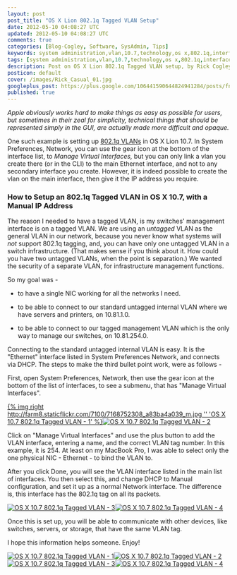 ```yaml
---           
layout: post
post_title: "OS X Lion 802.1q Tagged VLAN Setup"
date: 2012-05-10 04:08:27 UTC
updated: 2012-05-10 04:08:27 UTC
comments: true
categories: [Blog-Cogley, Software, SysAdmin, Tips]
keywords: system administration,vlan,10.7,technology,os x,802.1q,interface,Ethernet,tagged,osx,apple
tags: [system administration,vlan,10.7,technology,os x,802.1q,interface,Ethernet,tagged,osx,apple]
description: Post on OS X Lion 802.1q Tagged VLAN setup, by Rick Cogley.
posticon: default
cover: /images/Rick_Casual_01.jpg
googleplus_post: https://plus.google.com/106441590644824941284/posts/fnEcX5CChS4
published: true
---
```


_Apple obviously works hard to make things as easy as possible for users, but sometimes in their zeal for simplicity, technical things that _should_ be represented simply in the GUI, are actually made more difficult and opaque._

<!--more--> 

One such example is setting up [802.1q VLANs](http://en.wikipedia.org/wiki/IEEE_802.1Q) in OS X Lion 10.7. In  System Preferences, Network, you can use the gear icon at the bottom of the interface list, to _Manage Virtual Interfaces,_ but you can only link a vlan you create there (or in the CLI) to the main Ethernet interface, and not to any secondary interface you create. However, it is indeed possible to create the vlan on the main interface, then give it the IP address you require. 


### How to Setup an 802.1q Tagged VLAN in OS X 10.7, with a Manual IP Address



The reason I needed to have a tagged VLAN, is my switches' management interface is on a tagged VLAN. We are using an _untagged_ VLAN as the general VLAN in our network, because you never know what systems will _not_ support 802.1q tagging, and, you can have only one untagged VLAN in a switch infrastructure. (That makes sense if you think about it. How could you have two untagged VLANs, when the point is separation.) We wanted the security of a separate VLAN, for infrastructure management functions. 




So my goal was - 




 


- to have a single NIC working for all the networks I need. 

- to be able to connect to our standard untagged internal VLAN where we have servers and printers, on 10.81.1.0.

- to be able to connect to our tagged management VLAN which is the only way to manage our switches, on 10.81.254.0.



 




Connecting to the standard untagged internal VLAN is easy. It is the "Ethernet" interface listed in System Preferences Network, and connects via DHCP. The steps to make the third bullet point work, were as follows -




First, open System Preferences, Network, then use the gear icon at the bottom of the list of interfaces, to see a submenu, that has "Manage Virtual Interfaces". 




[{% img right http://farm8.staticflickr.com/7100/7168752308_a83ba4a039_m.jpg '' 'OS X 10.7 802.1q Tagged VLAN - 1' %}](http://www.flickr.com/photos/81796435@N00/7168752308 "View 'OS X 10.7 802.1q Tagged VLAN - 1' on Flickr.com")[![OS X 10.7 802.1q Tagged VLAN - 2](http://farm8.staticflickr.com/7098/7168753468_d60c28297a_m.jpg)](http://www.flickr.com/photos/81796435@N00/7168753468 "View 'OS X 10.7 802.1q Tagged VLAN - 2' on Flickr.com")




Click on "Manage Virtual Interfaces" and use the plus button to add the VLAN interface, entering a name, and the correct VLAN tag number. In this example, it is 254. At least on my MacBook Pro, I was able to select only the one physical NIC - Ethernet - to bind the VLAN to. 




After you click Done, you will see the VLAN interface listed in the main list of interfaces. You then select this, and change DHCP to Manual configuration, and set it up as a normal Network interface. The difference is, this interface has the 802.1q tag on all its packets. 




[![OS X 10.7 802.1q Tagged VLAN - 3](http://farm8.staticflickr.com/7093/7168754318_cbffcc8ee9_m.jpg)](http://www.flickr.com/photos/81796435@N00/7168754318 "View 'OS X 10.7 802.1q Tagged VLAN - 3' on Flickr.com")[![OS X 10.7 802.1q Tagged VLAN - 4](http://farm8.staticflickr.com/7081/7168754934_87ba4218c6_m.jpg)](http://www.flickr.com/photos/81796435@N00/7168754934 "View 'OS X 10.7 802.1q Tagged VLAN - 4' on Flickr.com")




Once this is set up, you will be able to communicate with other devices, like switches, servers, or storage, that have the same VLAN tag. 




I hope this information helps someone. Enjoy!




[![OS X 10.7 802.1q Tagged VLAN - 1](http://farm8.staticflickr.com/7100/7168752308_a83ba4a039_s.jpg)](http://www.flickr.com/photos/81796435@N00/7168752308 "View 'OS X 10.7 802.1q Tagged VLAN - 1' on Flickr.com")[![OS X 10.7 802.1q Tagged VLAN - 2](http://farm8.staticflickr.com/7098/7168753468_d60c28297a_s.jpg)](http://www.flickr.com/photos/81796435@N00/7168753468 "View 'OS X 10.7 802.1q Tagged VLAN - 2' on Flickr.com")[![OS X 10.7 802.1q Tagged VLAN - 3](http://farm8.staticflickr.com/7093/7168754318_cbffcc8ee9_s.jpg)](http://www.flickr.com/photos/81796435@N00/7168754318 "View 'OS X 10.7 802.1q Tagged VLAN - 3' on Flickr.com")[![OS X 10.7 802.1q Tagged VLAN - 4](http://farm8.staticflickr.com/7081/7168754934_87ba4218c6_s.jpg)](http://www.flickr.com/photos/81796435@N00/7168754934 "View 'OS X 10.7 802.1q Tagged VLAN - 4' on Flickr.com") 




 


